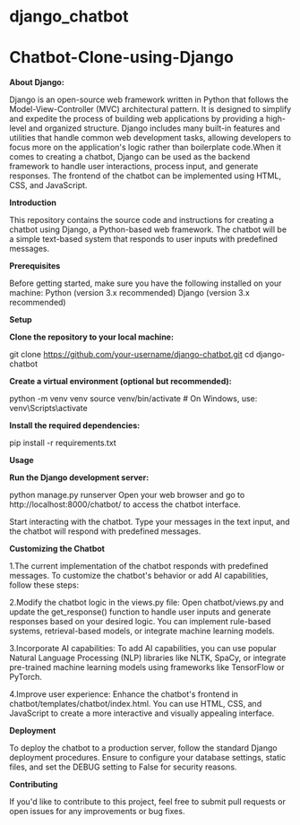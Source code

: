 # django_chatbot

# Chatbot-Clone-using-Django
**About Django:**

Django is an open-source web framework written in Python that follows the Model-View-Controller (MVC) architectural pattern. It is designed to simplify and expedite the process of building web applications by providing a high-level and organized structure. Django includes many built-in features and utilities that handle common web development tasks, allowing developers to focus more on the application's logic rather than boilerplate code.When it comes to creating a chatbot, Django can be used as the backend framework to handle user interactions, process input, and generate responses. The frontend of the chatbot can be implemented using HTML, CSS, and JavaScript.

**Introduction**

This repository contains the source code and instructions for creating a chatbot using Django, a Python-based web framework. The chatbot will be a simple text-based system that responds to user inputs with predefined messages.

**Prerequisites**

Before getting started, make sure you have the following installed on your machine:
Python (version 3.x recommended)
Django (version 3.x recommended)

**Setup**

**Clone the repository to your local machine:**

git clone https://github.com/your-username/django-chatbot.git
cd django-chatbot

**Create a virtual environment (optional but recommended):**

python -m venv venv
source venv/bin/activate   # On Windows, use: venv\Scripts\activate

**Install the required dependencies:**

pip install -r requirements.txt

**Usage**

**Run the Django development server:**

python manage.py runserver
Open your web browser and go to http://localhost:8000/chatbot/ to access the chatbot interface.

Start interacting with the chatbot. Type your messages in the text input, and the chatbot will respond with predefined messages.

**Customizing the Chatbot**

1.The current implementation of the chatbot responds with predefined messages. To customize the chatbot's behavior or add AI capabilities, follow these steps:

2.Modify the chatbot logic in the views.py file: Open chatbot/views.py and update the get_response() function to handle user inputs and generate responses based on your desired logic. You can implement rule-based systems, retrieval-based models, or integrate machine learning models.

3.Incorporate AI capabilities: To add AI capabilities, you can use popular Natural Language Processing (NLP) libraries like NLTK, SpaCy, or integrate pre-trained machine learning models using frameworks like TensorFlow or PyTorch.

4.Improve user experience: Enhance the chatbot's frontend in chatbot/templates/chatbot/index.html. You can use HTML, CSS, and JavaScript to create a more interactive and visually appealing interface.

**Deployment**

To deploy the chatbot to a production server, follow the standard Django deployment procedures. Ensure to configure your database settings, static files, and set the DEBUG setting to False for security reasons.

**Contributing**

If you'd like to contribute to this project, feel free to submit pull requests or open issues for any improvements or bug fixes.
